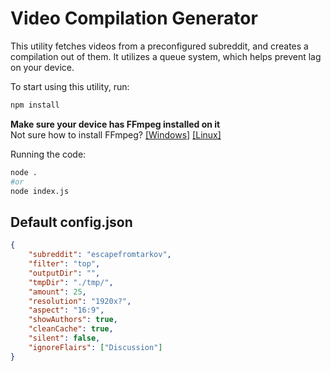 # Video Compilation Generator

This utility fetches videos from a preconfigured subreddit, and creates a compilation out of them. It utilizes a queue system, which helps prevent lag on your device.

To start using this utility, run:

```bash
npm install
```

**Make sure your device has FFmpeg installed on it**  
Not sure how to install FFmpeg? [[Windows]](https://phoenixnap.com/kb/ffmpeg-windows) [[Linux]](https://phoenixnap.com/kb/install-ffmpeg-ubuntu)

Running the code: 
```bash
node .
#or
node index.js
```

## Default config.json
```json
{
    "subreddit": "escapefromtarkov",
    "filter": "top",
    "outputDir": "",
    "tmpDir": "./tmp/",
    "amount": 25,
    "resolution": "1920x?",
    "aspect": "16:9",
    "showAuthors": true,
    "cleanCache": true,
    "silent": false,
    "ignoreFlairs": ["Discussion"]
}
```